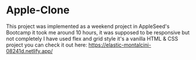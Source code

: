 # Apple-Clone
This project was implemented as a weekend project in AppleSeed's Bootcamp it took me around 10 hours, it was supposed to be responsive but not completely I have used flex and grid style it's a vanilla HTML & CSS project you can check it out here: https://elastic-montalcini-08241d.netlify.app/
